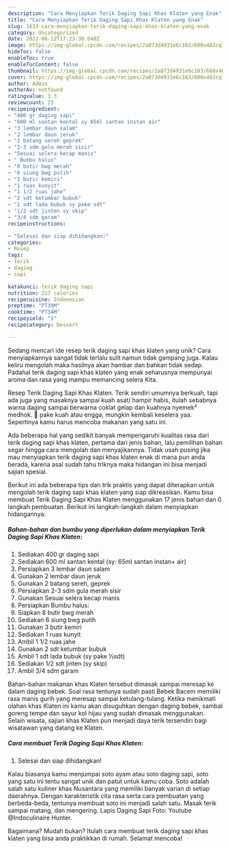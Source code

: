 ```yaml
---
description: "Cara Menyiapkan Terik Daging Sapi Khas Klaten yang Enak"
title: "Cara Menyiapkan Terik Daging Sapi Khas Klaten yang Enak"
slug: 1633-cara-menyiapkan-terik-daging-sapi-khas-klaten-yang-enak
category: Uncategorized
date: 2022-06-12T17:23:38.648Z
image: https://img-global.cpcdn.com/recipes/2a873d4931e6c103/680x482cq70/terik-daging-sapi-khas-klaten-foto-resep-utama.jpg
hideToc: false
enableToc: true
enableTocContent: false
thumbnail: https://img-global.cpcdn.com/recipes/2a873d4931e6c103/680x482cq70/terik-daging-sapi-khas-klaten-foto-resep-utama.jpg
cover: https://img-global.cpcdn.com/recipes/2a873d4931e6c103/680x482cq70/terik-daging-sapi-khas-klaten-foto-resep-utama.jpg
author: Admin
authorAv: notfound
ratingvalue: 3.3
reviewcount: 23
recipeingredient:
- "400 gr daging sapi"
- "600 ml santan kental sy 65ml santan instan air"
- "3 lembar daun salam"
- "2 lembar daun jeruk"
- "2 batang sereh geprek"
- "2-3 sdm gula merah sisir"
- "Sesuai selera kecap manis"
- " Bumbu halus"
- "8 butir bwg merah"
- "6 siung bwg putih"
- "3 butir kemiri"
- "1 ruas kunyit"
- "1 1/2 ruas jahe"
- "2 sdt ketumbar bubuk"
- "1 sdt lada bubuk sy pake sdt"
- "1/2 sdt jinten sy skip"
- "3/4 sdm garam"
recipeinstructions:

- "Selesai dan siap dihidangkan!"
categories:
- Resep
tags:
- terik
- daging
- sapi

katakunci: terik daging sapi 
nutrition: 217 calories
recipecuisine: Indonesian
preptime: "PT39M"
cooktime: "PT34M"
recipeyield: "1"
recipecategory: Dessert

---
```





Sedang mencari ide resep terik daging sapi khas klaten yang unik? Cara menyiapkannya sangat tidak terlalu sulit namun tidak gampang juga. Kalau keliru mengolah maka hasilnya akan hambar dan bahkan tidak sedap. Padahal terik daging sapi khas klaten yang enak seharusnya mempunyai aroma dan rasa yang mampu memancing selera Kita.





Resep Terik Daging Sapi Khas Klaten. Terik sendiri umumnya berkuah, tapi ada juga yang masaknya sampai kuah asat/ hampir habis, itulah sebabnya warna daging sampai berwarna coklat gelap dan kuahnya nyemek² medhok. 🤭 pake kuah atau engga, mungkin kembali keselera yaa. Sepertinya kamu harus mencoba makanan yang satu ini.

Ada beberapa hal yang sedikit banyak mempengaruhi kualitas rasa dari terik daging sapi khas klaten, pertama dari jenis bahan, lalu pemilihan bahan segar hingga cara mengolah dan menyajikannya. Tidak usah pusing jika mau menyiapkan terik daging sapi khas klaten enak di mana pun anda berada, karena asal sudah tahu triknya maka hidangan ini bisa menjadi sajian spesial.






Berikut ini ada beberapa tips dan trik praktis yang dapat diterapkan untuk mengolah terik daging sapi khas klaten yang siap dikreasikan. Kamu bisa membuat Terik Daging Sapi Khas Klaten menggunakan 17 jenis bahan dan 0 langkah pembuatan. Berikut ini langkah-langkah dalam menyiapkan hidangannya.

<!--inarticleads1-->

##### Bahan-bahan dan bumbu yang diperlukan dalam menyiapkan Terik Daging Sapi Khas Klaten:

1. Sediakan 400 gr daging sapi
1. Sediakan 600 ml santan kental (sy: 65ml santan instan+ air)
1. Persiapkan 3 lembar daun salam
1. Gunakan 2 lembar daun jeruk
1. Gunakan 2 batang sereh, geprek
1. Persiapkan 2-3 sdm gula merah sisir
1. Gunakan Sesuai selera kecap manis
1. Persiapkan  Bumbu halus:
1. Siapkan 8 butir bwg merah
1. Sediakan 6 siung bwg putih
1. Gunakan 3 butir kemiri
1. Sediakan 1 ruas kunyit
1. Ambil 1 1/2 ruas jahe
1. Gunakan 2 sdt ketumbar bubuk
1. Ambil 1 sdt lada bubuk (sy pake ½sdt)
1. Sediakan 1/2 sdt jinten (sy skip)
1. Ambil 3/4 sdm garam


Bahan-bahan makanan khas Klaten tersebut dimasak sampai meresap ke dalam daging bebek. Soal rasa tentunya sudah pasti Bebek Bacem memiliki rasa manis gurih yang meresap sampai ketulang-tulang. Ketika menikmati olahan khas Klaten ini kamu akan disuguhkan dengan daging bebek, sambal goreng tempe dan sayur kol hijau yang sudah dimasak menggunakan. Selain wisata, sajian khas Klaten pun menjadi daya terik tersendiri bagi wisatawan yang datang ke Klaten. 

<!--inarticleads2-->

##### Cara membuat Terik Daging Sapi Khas Klaten:


1. Selesai dan siap dihidangkan!

Kalau biasanya kamu menjumpai soto ayam atau soto daging sapi, soto yang satu ini tentu sangat unik dan patut untuk kamu coba. Soto adalah salah satu kuliner khas Nusantara yang memiliki banyak varian di setiap daerahnya. Dengan karakteristik cita rasa serta cara pembuatan yang berbeda-beda, tentunya membuat soto ini menjadi salah satu. Masak terik sampai matang, dan mengering. Lapis Daging Sapi Foto: Youtube @Indoculinaire Hunter. 

Bagaimana? Mudah bukan? Itulah cara membuat terik daging sapi khas klaten yang bisa anda praktikkan di rumah. Selamat mencoba!
